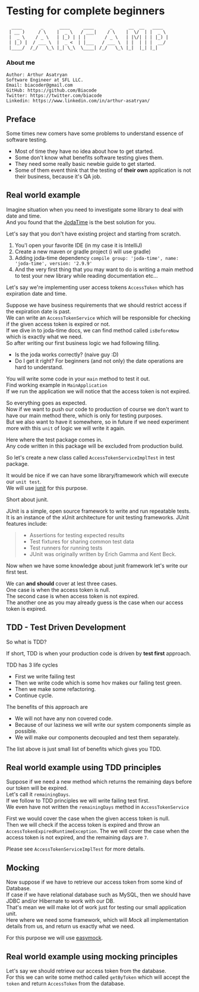 # Testing for complete beginners

```
  ____       _      ____     ____      _      __  __   ____  
 | __ )     / \    |  _ \   / ___|    / \    |  \/  | |  _ \
 |  _ \    / _ \   | |_) | | |       / _ \   | |\/| | | |_) |
 | |_) |  / ___ \  |  _ <  | |___   / ___ \  | |  | | |  __/
 |____/  /_/   \_\ |_| \_\  \____| /_/   \_\ |_|  |_| |_|    

```
### About me
```
Author: Arthur Asatryan
Software Engineer at SFL LLC.
Email: biacoder@gmail.com
GitHub: https://github.com/Biacode
Twitter: https://twitter.com/biacode
Linkedin: https://www.linkedin.com/in/arthur-asatryan/
```

## Preface
Some times new comers have some problems to understand essence of software testing.
* Most of time they have no idea about how to get started.
* Some don't know what benefits software testing gives them.
* They need some really basic newbie guide to get started.
* Some of them event think that the testing of **their own** application is not their business, because it's QA job.

## Real world example
Imagine situation when you need to investigate some library to deal with date and time.\
And you found that the [JodaTime](http://www.joda.org/joda-time/) is the best solution for you.

Let's say that you don't have existing project and starting from scratch.
1. You'l open your favorite IDE (in my case it is IntelliJ)
2. Create a new maven or gradle project (i will use gradle)
3. Adding joda-time dependency `compile group: 'joda-time', name: 'joda-time', version: '2.9.9'`
4. And the very first thing that you may want to do is writing a main method to test your new library while reading documentation etc...

Let's say we're implementing user access tokens `AccessToken` which has expiration date and time.

Suppose we have business requirements that we should restrict access if the expiration date is past.\
We can write an `AccessTokenService` which will be responsible for checking if the given access token is expired or not.\
If we dive in to joda-time docs, we can find method called `isBeforeNow` which is exactly what we need.\
So after writing our first business logic we had following filling.

* Is the joda works correctly? (naive guy :D)
* Do I get it right? For beginners (and not only) the date operations are hard to understand.

You will write some code in your `main` method to test it out.\
Find working example in `MainApplication`\
If we run the application we will notice that the access token is not expired.

So everything goes as expected.\
Now if we want to push our code to production of course we don't want to have our main method there,
which is only for testing purposes.\
But we also want to have it somewhere, so in future if we need experiment more with this `unit` of logic we will write it again.

Here where the test package comes in.\
Any code written in this package will be excluded from production build.

So let's create a new class called `AccessTokenServiceImplTest` in test package.

It would be nice if we can have some library/framework which will execute our `unit test`.\
We will use [junit](http://junit.org/junit4/faq.html#overview_1) for this purpose.

Short about junit.

JUnit is a simple, open source framework to write and run repeatable tests. It is an instance of the xUnit architecture for unit testing frameworks. JUnit features include:
> * Assertions for testing expected results
> * Test fixtures for sharing common test data
> * Test runners for running tests
> * JUnit was originally written by Erich Gamma and Kent Beck.

Now when we have some knowledge about junit framework let's write our first test.

We can **and should** cover at lest three cases.\
One case is when the access token is null.\
The second case is when access token is not expired.\
The another one as you may already guess is the case when our access token is expired.

## TDD - Test Driven Development
So what is TDD?

If short, TDD is when your production code is driven by **test first** approach.

TDD has 3 life cycles

* First we write failing test
* Then we write code which is some hov makes our failing test green.
* Then we make some refactoring.
* Continue cycle.

The benefits of this approach are

* We will not have any non covered code.
* Because of our laziness we will write our system components simple as possible.
* We will make our components decoupled and test them separately.

The list above is just small list of benefits which gives you TDD.

## Real world example using TDD principles
Suppose if we need a new method which returns the remaining days before our token will be expired.\
Let's call it `remainingDays`.\
If we follow to TDD principles we will write failing test first.\
We even have not written the `remainingDays` method in `AccessTokenService`

First we would cover the case when the given access token is null.\
Then we will check if the access token is expired and throw an `AccessTokenExpiredRuntimeException`.
The we will cover the case when the access token is not expired, and the remaining days are `7`.

Please see `AccessTokenServiceImplTest` for more details.

## Mocking
Now suppose if we have to retrieve our access token from some kind of Database.\
If case if we have relational database such as MySQL, then we should have JDBC and/or Hibernate to work with our DB.\
That's mean we will make lot of work just for testing our small application unit.\
Here where we need some framework, which will _Mock_ all implementation details from us, and return us exactly what we need.

For this purpose we will use [easymock](http://easymock.org/).

## Real world example using mocking principles
Let's say we should retrieve our access token from the database.\
For this we can write some method called `getByToken` which will accept the `token` and return `AccessToken` from the database.
